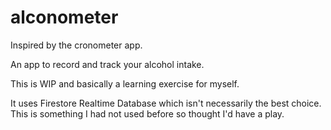 # alconometer

Inspired by the cronometer app.

An app to record and track your alcohol intake.

This is WIP and basically a learning exercise for myself.

It uses Firestore Realtime Database which isn't necessarily the best choice.  This is something I had not used before so thought I'd have a play.

